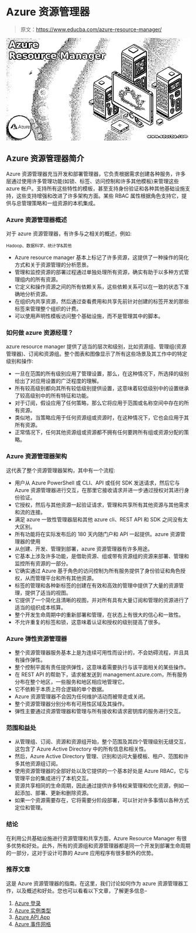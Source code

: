 # Azure 资源管理器

> 原文：<https://www.educba.com/azure-resource-manager/>

![Azure Resource Manager](img/77ffe5e042a82fd6ac378f4ad5095fa9.png)



## Azure 资源管理器简介

Azure 资源管理器充当开发和部署管理器，它负责根据需求创建各种服务，许多层通过使用许多管理功能(如锁、标签、访问控制和许多其他模板)来管理这些 azure 帐户。支持所有这些特性的模板，甚至支持身份验证和各种其他基础设施支持，这些支持增强和改进了许多架构方面。某些 RBAC 属性根据角色支持它，提供与总管理策略和一组资源的本机集成。

### Azure 资源管理器概述

对于 azure 资源管理器，有许多与之相关的概述，例如:

<small>Hadoop、数据科学、统计学&其他</small>

*   Azure resource manager 基本上标记了许多资源，这提供了一种操作的简化方式和关于资源管理的分析愿景。
*   管理和监控资源的部署过程通过单独处理所有资源，确实有助于以多种方式管理组内的所有资源。
*   它定义和操作资源之间的所有依赖关系，这些依赖关系可以在一致的状态下准确地分析资源。
*   在组织内共享资源，然后通过查看费用和共享先前针对创建的标签开发的那些标签来管理整个组织的计费。
*   可以使用声明性模板访问整个基础设施，而不是管理其中的脚本。

### 如何做 azure 资源经理？

azure resource manager 提供了适当的层次和级别，比如资源组、管理组(资源管理器)、订阅和资源组。整个图表和图像显示了所有这些场景及其工作中的特定级别和操作:

*   一旦在范围的所有级别应用了管理设置，那么，在这种情况下，所选择的级别给出了对应用设置的广泛程度的理解。
*   所有较高级别都向其所有较低级别提供设置，这意味着较低级别中的设置继承了较高级别中的所有特征和功能。
*   对于订阅，假设应用了任何策略，那么它将应用于范围或名称空间中存在的所有资源。
*   类似地，当策略应用于任何资源组或资源时，在这种情况下，它也会应用于其所有资源。
*   正常情况下，任何其他资源组或资源都不拥有任何要跨所有组或资源分配的策略。

### Azure 资源管理器架构

这代表了整个资源管理器架构，其中有一个流程:

*   用户从 Azure PowerShell 或 CLI、API 或任何 SDK 发送请求，然后它与 Azure 资源管理器进行交互，在那里它接收请求并进一步通过授权对其进行身份验证。
*   它授权，然后与其他资源一起验证请求，管理和共享所有其他资源与其他需求和流的连接。
*   满足 azure 一致性管理器层和其他 azure cli、REST API 和 SDK 之间没有太大区别。
*   所有功能将在实际发布后的 180 天内随门户和 API 一起提供。azure 资源管理器的使用
*   从创建、开发、管理到部署，azure 资源管理器有许多用途。
*   它基本上涉及许多功能，是借助资源、组或带有资源组的资源来部署、管理和监控所有资源的一部分。
*   它确实通过 Azure 基于角色的访问控制为所有服务提供了身份验证和角色授权，从而管理平台和所有其他资源。
*   标签的管理和各种新标签的创建在有效和高效的管理中提供了大量的资源管理，提供了适当的视图。
*   它提供了一个简化且清晰的视图，并对所有具有大量订阅和管理的资源进行了适当的组织成本核算。
*   整个开发生命周期中的重新部署和管理，在状态上有很大的信心和一致性。
*   不允许重复的标签和锁，这意味着认证和授权的级别提高了很多。

### Azure 弹性资源管理器

*   整个资源管理器服务基本上是为连续可用性而设计的，不会妨碍流程，并且具有操作弹性。
*   整个控制平面有责任提供弹性，这意味着需要执行与该平面相关的某些操作。
*   在 REST API 的帮助下，请求被发送到 management.azure.com，所有服务分布在整个地区，一些服务和地区相应地管理它。
*   它不依赖于本质上符合逻辑的单个数据。
*   Azure 资源管理器不会因为任何维护活动而被带走或关闭。
*   整个资源管理器分别分布有可用性区域及其操作。
*   弹性主要通过资源管理器和管理与所有接收和请求密钥库的服务进行交互。

### 范围和益处

*   从管理组、订阅、资源和资源组开始，整个范围及其四个管理级别无缝交互，这包含了 Azure Active Directory 中的所有信息和相关性。
*   然后，Azure Active Directory 管理、识别和访问大量模板、租户、范围和许多其他资源组订阅。
*   使用资源管理器的全部好处以及它提供的一个基本好处是 Azure RBAC，它与管理平台的集成进行了本机交互。
*   资源共享相同的生命周期，因此通过提供许多特权来管理和优化资源，例如一起添加、部署、更新和删除资源。
*   如果一个资源需要存在，它将需要分阶段部署，可以针对许多事情以各种方式定位和管理。

### 结论

在利用公共基础设施进行资源管理和共享方面，Azure Resource Manager 有很多优势和好处。此外，所有的资源组和资源管理器都是同一个开发到部署生命周期的一部分，这对于设计可靠的 Azure 应用程序有很多额外的优势。

### 推荐文章

这是 Azure 资源管理器的指南。在这里，我们讨论如何作为 azure 资源管理器工作，以及概述和好处。您也可以看看以下文章，了解更多信息–

1.  [Azure 登录](https://www.educba.com/azure-login/)
2.  [Azure 实例类型](https://www.educba.com/azure-instance-types/)
3.  [Azure API App](https://www.educba.com/azure-api-app/)
4.  [Azure 事件网格](https://www.educba.com/azure-event-grid/)





